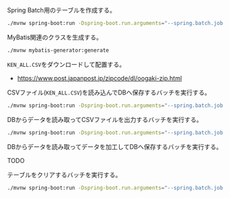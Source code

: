 Spring Batch用のテーブルを作成する。

```bash
./mvnw spring-boot:run -Dspring-boot.run.arguments="--spring.batch.job.enabled=false --spring.batch.jdbc.initialize-schema=ALWAYS"
```

MyBatis関連のクラスを生成する。

```bash
./mvnw mybatis-generator:generate
```

`KEN_ALL.CSV`をダウンロードして配置する。

- https://www.post.japanpost.jp/zipcode/dl/oogaki-zip.html

CSVファイル(`KEN_ALL.CSV`)を読み込んでDBへ保存するバッチを実行する。

```bash
./mvnw spring-boot:run -Dspring-boot.run.arguments="--spring.batch.job.names=FileToDb input.file=KEN_ALL.CSV"
```

DBからデータを読み取ってCSVファイルを出力するバッチを実行する。

```bash
./mvnw spring-boot:run -Dspring-boot.run.arguments="--spring.batch.job.names=DbToFile output.file=output.csv"
```

DBからデータを読み取ってデータを加工してDBへ保存するバッチを実行する。

TODO

テーブルをクリアするバッチを実行する。

```bash
./mvnw spring-boot:run -Dspring-boot.run.arguments="--spring.batch.job.names=OneShot"
```
